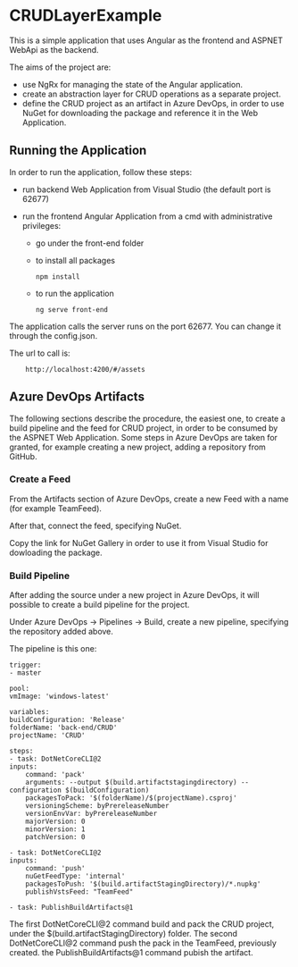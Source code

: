 # CRUDLayerExample

This is a simple application that uses Angular as the frontend and ASPNET WebApi as the backend.

The aims of the project are:

- use NgRx for managing the state of the Angular application.
- create an abstraction layer for CRUD operations as a separate project.
- define the CRUD project as an artifact in Azure DevOps, in order to use NuGet for downloading the package and reference it in the Web Application.

## Running the Application

In order to run the application, follow these steps:

- run backend Web Application from Visual Studio (the default port is 62677)
- run the frontend Angular Application from a cmd with administrative privileges:

  - go under the front-end folder

  - to install all packages

        npm install

  - to run the application

        ng serve front-end

The application calls the server runs on the port 62677. You can change it through the config.json.

The url to call is:

        http://localhost:4200/#/assets

## Azure DevOps Artifacts

The following sections describe the procedure, the easiest one, to create a build pipeline and the feed for CRUD project, in order to be consumed by the ASPNET Web Application.
Some steps in Azure DevOps are taken for granted, for example creating a new project, adding a repository from GitHub.

### Create a Feed

From the Artifacts section of Azure DevOps, create a new Feed with a name (for example TeamFeed).

After that, connect the feed, specifying NuGet.

Copy the link for NuGet Gallery in order to use it from Visual Studio for dowloading the package.

### Build Pipeline

After adding the source under a new project in Azure DevOps, it will possible to create a build pipeline for the project.

Under Azure DevOps -> Pipelines -> Build, create a new pipeline, specifying the repository added above.

The pipeline is this one:

    trigger:
    - master

    pool:
    vmImage: 'windows-latest'

    variables:
    buildConfiguration: 'Release'
    folderName: 'back-end/CRUD'
    projectName: 'CRUD'

    steps:
    - task: DotNetCoreCLI@2
    inputs:
        command: 'pack'
        arguments: --output $(build.artifactstagingdirectory) --configuration $(buildConfiguration)
        packagesToPack: '$(folderName)/$(projectName).csproj'
        versioningScheme: byPrereleaseNumber
        versionEnvVar: byPrereleaseNumber
        majorVersion: 0
        minorVersion: 1
        patchVersion: 0

    - task: DotNetCoreCLI@2
    inputs:
        command: 'push'
        nuGetFeedType: 'internal'
        packagesToPush: '$(build.artifactStagingDirectory)/*.nupkg'
        publishVstsFeed: "TeamFeed"

    - task: PublishBuildArtifacts@1

The first DotNetCoreCLI@2 command build and pack the CRUD project, under the $(build.artifactStagingDirectory) folder.
The second DotNetCoreCLI@2 command push the pack in the TeamFeed, previously created.
the PublishBuildArtifacts@1 command pubish the artifact.
